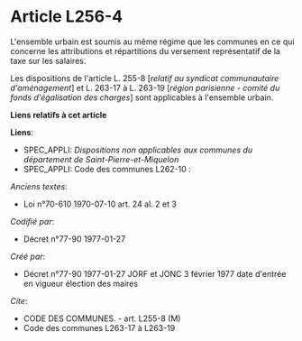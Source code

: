 # Article L256-4

L'ensemble urbain est soumis au même régime que les communes en ce qui concerne les attributions et répartitions du versement
représentatif de la taxe sur les salaires. 

Les dispositions de l'article L. 255-8 [*relatif au syndicat communautaire d'aménagement*] et L. 263-17 à L. 263-19 [*région
parisienne - comité du fonds d'égalisation des charges*] sont applicables à l'ensemble urbain.

**Liens relatifs à cet article**

**Liens**:

  - SPEC_APPLI: *Dispositions non applicables aux communes du département de Saint-Pierre-et-Miquelon*
  - SPEC_APPLI: Code des communes L262-10 :

_Anciens textes_:

  - Loi n°70-610 1970-07-10 art. 24 al. 2 et 3

_Codifié par_:

  - Décret n°77-90 1977-01-27

_Créé par_:

  - Décret n°77-90 1977-01-27 JORF et JONC 3 février 1977 date d'entrée en vigueur élection des maires

_Cite_:

  - CODE DES COMMUNES. - art. L255-8 (M)
  - Code des communes L263-17 à L263-19
